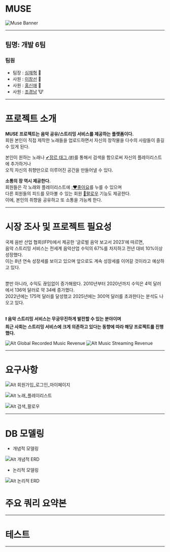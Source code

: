 # MUSE
![Muse Banner](https://github.com/SimJH99/MUSE_DB/assets/123349044/4545d1e4-765c-4c8d-b538-5bea1b5e3c5b)

---
## 팀명: 개발 6팀
### 팀원
- 팀장 : [심재혁](https://github.com/SimJH99) :rabbit: 
- 사원 : [이창선](https://github.com/keepself) :pig:
- 사원 : [홍신애](https://github.com/sinaetown) :snake:
- 사원 : [조경남](https://github.com/GyeongNam) :cow:

---
# 프로젝트 소개

**MUSE 프로젝트는 음악 공유/스트리밍 서비스를 제공하는 플랫폼이다.**
<br> 회원 본인이 직접 제작한 노래들을 업로드하면서 자신의 창작물을 다수의 사람들이 즐길 수 있게 된다.

본인이 원하는 노래나 <ins>✔장르 태그 _(#)_</ins>를 통해서 검색을 함으로써 자신의 플레이리스트에 추가하거나 
<br>오직 자신의 취향만으로 이루어진 공간을 만들어낼 수 있다.

**소통의 장 역시 제공한다.**
<br> 회원들은 각 노래와 플레이리스트에 <ins>;❤좋아요</ins>를 누를 수 있으며 
<br>다른 회원들의 피드를 모아볼 수 있는 회원 <ins>👫팔로우</ins> 기능도 제공한다.
<br>이에, 본인의 취향을 공유하고 또 소통을 가능케 한다.

---
# 시장 조사 및 프로젝트 필요성
국제 음반 산업 협회(IFPI)에서 제공한 ‘글로벌 음악 보고서 2023’에 따르면,
<br>음악 스트리밍 서비스는 전세계 음악산업 수익의 67%를 차지하고 전년 대비 10%이상 성장했다. 
<br> 이는 8년 연속 성장세를 보이고 있으며 앞으로도 계속 성장세를 이어갈 것이라고 예상하고 있다.

<br> 뿐만 아니라, 수익도 끊임없이 증가해왔다. 2010년부터 2020년까지 수익은 4억 달러에서 136억 달러로 약 34배 증가했다. 
<br>2022년에는 175억 달러를 달성했고 2025년에는 300억 달러를 초과한다는 분석도 나오고 있다. 

**<br> ❗ 음악 스트리밍 서비스는 무궁무진하게 발전할 수 있는 분야이며 
<br> 최근 사회는 스트리밍 서비스에 크게 의존하고 있다는 동향에 따라 해당 프로젝트를 진행했다.**

  ![Alt Global Recorded Music Revenue](https://www.digitalmusicnews.com/wp-content/uploads/2023/03/Global-Music-Industry-Revenue-Breakdown-2022.jpg)
 ![Alt Music Streaming Revenue](https://cdn.buttercms.com/output=f:webp/fObvxkSgRAefF9B0jyFo)
 
---
# 요구사항


 ![Alt 회원가입_로그인_마이페이지](https://github.com/SimJH99/MUSE_DB/blob/main/%EC%84%9C%EB%B9%84%EC%8A%A4%20%EC%9A%94%EA%B5%AC%EC%82%AC%ED%95%AD/%EC%9A%94%EA%B5%AC%EC%82%AC%ED%95%AD-%ED%9A%8C%EC%9B%90%EA%B0%80%EC%9E%85_%EB%A1%9C%EA%B7%B8%EC%9D%B8_%EB%A7%88%EC%9D%B4%ED%8E%98%EC%9D%B4%EC%A7%80.png)

  ![Alt 노래_플레이리스트](https://github.com/SimJH99/MUSE_DB/blob/main/%EC%84%9C%EB%B9%84%EC%8A%A4%20%EC%9A%94%EA%B5%AC%EC%82%AC%ED%95%AD/%EC%9A%94%EA%B5%AC%EC%82%AC%ED%95%AD-%EB%85%B8%EB%9E%98_%ED%94%8C%EB%A0%88%EC%9D%B4%EB%A6%AC%EC%8A%A4%ED%8A%B8.png)

   ![Alt 검색_팔로우](https://github.com/SimJH99/MUSE_DB/blob/main/%EC%84%9C%EB%B9%84%EC%8A%A4%20%EC%9A%94%EA%B5%AC%EC%82%AC%ED%95%AD/%EC%9A%94%EA%B5%AC%EC%82%AC%ED%95%AD-%EA%B2%80%EC%83%89_%ED%8C%94%EB%A1%9C%EC%9A%B0.png)

---
# DB 모델링
  * 개념적 모델링

 ![Alt 개념적 ERD](https://github.com/SimJH99/MUSE_DB/blob/main/PNG/ERD/MUSE_%EA%B0%9C%EB%85%90%EC%A0%81_%EB%AA%A8%EB%8D%B8%EB%A7%81.drawio.png)

  * 논리적 모델링

 ![Alt 논리적 ERD](https://github.com/SimJH99/MUSE_DB/blob/main/PNG/ERD/%EA%B0%9C%EB%B0%9C6%ED%8C%80_MUSE_%EB%A6%B4%EB%A0%88%EC%9D%B4%EC%85%98%EC%8A%A4%ED%82%A4%EB%A7%88.png)

# 주요 쿼리 요약본



---
# 테스트



---
